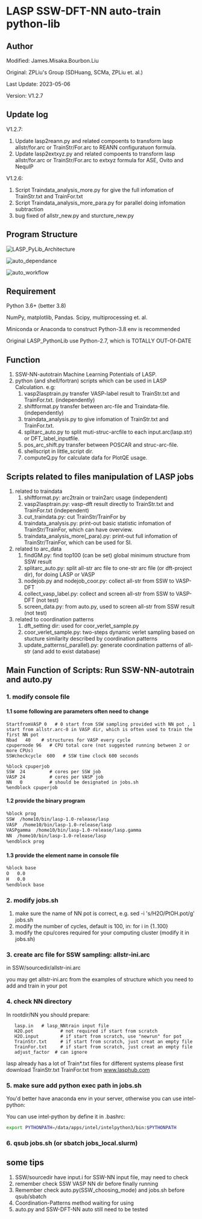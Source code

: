# LASP SSW-DFT-NN auto-train python-lib

## Author
Modified: James.Misaka.Bourbon.Liu

Original: ZPLiu's Group (SDHuang, SCMa, ZPLiu et. al.)

Last Update: 2023-05-06

Version: V1.2.7

## Update log

V1.2.7: 
1. Update lasp2reann.py and related compoents to transform lasp allstr/for.arc or TrainStr/For.arc to REANN configuratuon formula.
2. Update lasp2extxyz.py and related compoents to transform lasp allstr/for.arc or TrainStr/For.arc to extxyz formula for ASE, Ovito and NequIP

V1.2.6: 
1. Script Traindata_analysis_more.py for give the full infomation of TrainStr.txt and TrainFor.txt
2. Script Traindata_analysis_more_para.py for parallel doing infomation subtraction
3. bug fixed of allstr_new.py and sturcture_new.py

## Program Structure

![LASP_PyLib_Architecture](image/auto_workflow.png)

![auto_dependance](image/auto_dependance.png)

![auto_workflow](image/auto_workflow.png)


## Requirement

Python 3.6+ (better 3.8)

NumPy, matplotlib, Pandas. Scipy, multiprocessing et. al.

Miniconda or Anaconda to construct Python-3.8 env is recommended

Original LASP_PythonLib use Python-2.7, which is TOTALLY OUT-Of-DATE

## Function

1. SSW-NN-autotrain Machine Learning Potentials of LASP.
2. python (and shell/fortran) scripts which can be used in LASP Calculation. e.g:
   1. vasp2lasptrain.py transfer VASP-label result to TrainStr.txt and TrainFor.txt. (independently)
   2. shiftformat.py transfer between arc-file and Traindata-file. (independently)
   3. traindata_analysis.py to give infomation of TrainStr.txt and TrainFor.txt.
   4. splitarc_auto.py to split muti-struc-arcfile to each input.arc(lasp.str) or DFT_label_inputfile.
   5. pos_arc_shift.py transfer between POSCAR and struc-arc-file.
   6. shellscript in little_script dir.
   7. computeQ.py for calculate dafa for PlotQE usage.

## Scripts related to files manipulation of LASP jobs

1. related to traindata
   1. shiftformat.py: arc2train or train2arc usage (independent)
   2. vasp2lasptrain.py: vasp-dft result directly to TrainStr.txt and TrainFor.txt (independent)
   3. cut_traindata.py: cut TrainStr/TrainFor by
   4. traindata_analysis.py: print-out basic statistic infomation of TrainStr/TrainFor, which can have overview.
   5. traindata_analysis_more(_para).py: print-out full infomation of TrainStr/TrainFor, which can be used for SI.
2. related to arc_data
   1. findGM.py: find top100 (can be set) global minimum structure from SSW result
   2. splitarc_auto.py: split all-str arc file to one-str arc file (or dft-project dir), for doing LASP or VASP
   3. nodejob.py and nodejob_coor.py: collect all-str from SSW to VASP-DFT
   4. collect_vasp_label.py: collect and screen all-str from SSW to VASP-DFT (not test)
   5. screen_data.py: from auto.py, used to screen all-str from SSW result (not test)
3. related to coordination patterns
   1. dft_setting dir: used for coor_verlet_sample.py
   2. coor_verlet_sample.py: two-steps dynamic verlet sampling based on stucture similarity described by coordination patterns
   3. update_patterns(_parallel).py: generate coordination patterns of all-str (and add to exist database)

## Main Function of Scripts: Run SSW-NN-autotrain and auto.py

### 1. modify console file

#### 1.1 some following are parameters often need to change

```shell
StartfromVASP 0   # 0 start from SSW sampling provided with NN pot , 1 start from allstr.arc-0 in VASP dir, which is often used to train the first NN pot
Nbad   40    # structures for VASP every cycle
cpupernode 96   # CPU total core (not suggested running between 2 or more CPUs)
SSWcheckcycle  600   # SSW time clock 600 seconds

%block cpuperjob
SSW  24         # cores per SSW job
VASP 24         # cores per VASP job
NN   0          # should be designated in jobs.sh
%endblock cpuperjob
```

#### 1.2 provide the binary program

```sh
%block prog
SSW  /home10/bin/lasp-1.0-release/lasp
VASP  /home10/bin/lasp-1.0-release/lasp
VASPgamma  /home10/bin/lasp-1.0-release/lasp.gamma
NN  /home10/bin/lasp-1.0-release/lasp
%endblock prog
```

#### 1.3 provide the element name in console file

```sh
%block base
O   0.0
H   0.0
%endblock base
```

### 2. modify jobs.sh

1. make sure the name of NN pot is correct, e.g. sed -i 's/H2O/PtOH.pot/g' jobs.sh
2. modify the number of cycles, default is 100, in: for i in {1..100}
3. modify the cpu/cores required for your computing cluster (modify it in jobs.sh)

### 3. create arc file for SSW sampling:  allstr-ini.arc
   in SSW/sourcedir/allstr-ini.arc

   you may get allstr-ini.arc from the examples of structure which you need to add and train in your pot


### 4. check NN directory
   In rootdir/NN you should prepare:

```shell
   lasp.in   # lasp_NNtrain input file
   H2O.pot          # not required if start from scratch
   H2O.input        # if start from scratch, use "newrun" for pot
   TrainStr.txt     # if start from scratch, just creat an empty file
   TrainFor.txt     # if start from scratch, just creat an empty file
   adjust_factor  # can ignore
```

lasp already has a lot of Train*.txt files for different systems please first download TrainStr.txt TrainFor.txt from www.lasphub.com

### 5. make sure add python exec path in jobs.sh

You'd better have anaconda env in your server, otherwise you can use intel-python:

You can use intel-python by define it in .bashrc:

```sh
export PYTHONPATH=/data/apps/intel/intelpython3/bin:$PYTHONPATH
```

### 6. qsub jobs.sh (or sbatch jobs_local.slurm)


## some tips

1. SSW/sourcedir have input.i for SSW-NN input file, may need to check
2. remember check SSW VASP NN dir before finally running
3. Remember check auto.py(SSW_choosing_mode) and jobs.sh before qsub/sbatch
4. Coordination-Patterns method waiting for using
5. auto.py and SSW-DFT-NN auto still need to be tested
